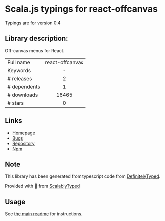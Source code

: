 
# Scala.js typings for react-offcanvas

Typings are for version 0.4

## Library description:
Off-canvas menus for React.

|                    |                 |
| ------------------ | :-------------: |
| Full name          | react-offcanvas |
| Keywords           | - |
| # releases         | 2 |
| # dependents       | 1 |
| # downloads        | 16465 |
| # stars            | 0 |

## Links
- [Homepage](https://github.com/vutran/react-offcanvas#readme)
- [Bugs](https://github.com/vutran/react-offcanvas/issues)
- [Repository](https://github.com/vutran/react-offcanvas)
- [Npm](https://www.npmjs.com/package/react-offcanvas)
    


## Note
This library has been generated from typescript code from [DefinitelyTyped](https://definitelytyped.org).

Provided with :purple_heart: from [ScalablyTyped](https://github.com/oyvindberg/ScalablyTyped)

## Usage
See [the main readme](../../readme.md) for instructions.


